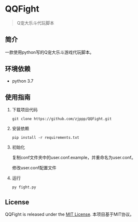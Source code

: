 

# QQFight

> Q宠大乐斗代玩脚本

## 简介

一款使用python写的Q宠大乐斗游戏代玩脚本。

## 环境依赖

- python 3.7

## 使用指南

1. 下载项目代码

   ```
   git clone https://github.com/zjppp/QQFight.git
   ```

2. 安装依赖

   ```
   pip install -r requirements.txt
   ```

3. 初始化

   复制conf文件夹中的user.conf.example，并重命名为user.conf。

   修改user.conf配置文件

4. 运行

   ```
   py fight.py
   ```

## License

QQFight is released under the [MIT License](http://www.opensource.org/licenses/mit-license). 
本项目基于MIT协议。